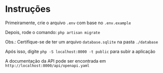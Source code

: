 # Instruções

Primeiramente, crie o arquivo `.env` com base no `.env.example`

Depois, rode o comando: `php artisan migrate`

Obs.: Certifique-se de ter um arquivo `database.sqlite` na pasta `./database`

Após isso, digite `php -S localhost:8000 -t public` para subir a aplicação

A documentação da API pode ser encontrada em `http://localhost:8000/api/openapi.yaml`